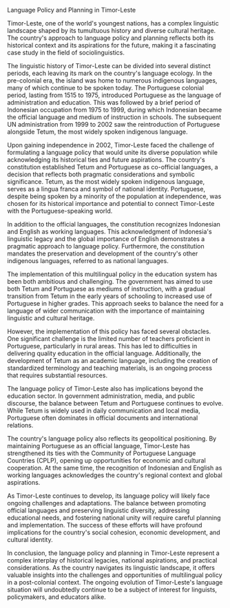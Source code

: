 Language Policy and Planning in Timor-Leste

Timor-Leste, one of the world's youngest nations, has a complex linguistic landscape shaped by its tumultuous history and diverse cultural heritage. The country's approach to language policy and planning reflects both its historical context and its aspirations for the future, making it a fascinating case study in the field of sociolinguistics.

The linguistic history of Timor-Leste can be divided into several distinct periods, each leaving its mark on the country's language ecology. In the pre-colonial era, the island was home to numerous indigenous languages, many of which continue to be spoken today. The Portuguese colonial period, lasting from 1515 to 1975, introduced Portuguese as the language of administration and education. This was followed by a brief period of Indonesian occupation from 1975 to 1999, during which Indonesian became the official language and medium of instruction in schools. The subsequent UN administration from 1999 to 2002 saw the reintroduction of Portuguese alongside Tetum, the most widely spoken indigenous language.

Upon gaining independence in 2002, Timor-Leste faced the challenge of formulating a language policy that would unite its diverse population while acknowledging its historical ties and future aspirations. The country's constitution established Tetum and Portuguese as co-official languages, a decision that reflects both pragmatic considerations and symbolic significance. Tetum, as the most widely spoken indigenous language, serves as a lingua franca and symbol of national identity. Portuguese, despite being spoken by a minority of the population at independence, was chosen for its historical importance and potential to connect Timor-Leste with the Portuguese-speaking world.

In addition to the official languages, the constitution recognizes Indonesian and English as working languages. This acknowledgment of Indonesia's linguistic legacy and the global importance of English demonstrates a pragmatic approach to language policy. Furthermore, the constitution mandates the preservation and development of the country's other indigenous languages, referred to as national languages.

The implementation of this multilingual policy in the education system has been both ambitious and challenging. The government has aimed to use both Tetum and Portuguese as mediums of instruction, with a gradual transition from Tetum in the early years of schooling to increased use of Portuguese in higher grades. This approach seeks to balance the need for a language of wider communication with the importance of maintaining linguistic and cultural heritage.

However, the implementation of this policy has faced several obstacles. One significant challenge is the limited number of teachers proficient in Portuguese, particularly in rural areas. This has led to difficulties in delivering quality education in the official language. Additionally, the development of Tetum as an academic language, including the creation of standardized terminology and teaching materials, is an ongoing process that requires substantial resources.

The language policy of Timor-Leste also has implications beyond the education sector. In government administration, media, and public discourse, the balance between Tetum and Portuguese continues to evolve. While Tetum is widely used in daily communication and local media, Portuguese often dominates in official documents and international relations.

The country's language policy also reflects its geopolitical positioning. By maintaining Portuguese as an official language, Timor-Leste has strengthened its ties with the Community of Portuguese Language Countries (CPLP), opening up opportunities for economic and cultural cooperation. At the same time, the recognition of Indonesian and English as working languages acknowledges the country's regional context and global aspirations.

As Timor-Leste continues to develop, its language policy will likely face ongoing challenges and adaptations. The balance between promoting official languages and preserving linguistic diversity, addressing educational needs, and fostering national unity will require careful planning and implementation. The success of these efforts will have profound implications for the country's social cohesion, economic development, and cultural identity.

In conclusion, the language policy and planning in Timor-Leste represent a complex interplay of historical legacies, national aspirations, and practical considerations. As the country navigates its linguistic landscape, it offers valuable insights into the challenges and opportunities of multilingual policy in a post-colonial context. The ongoing evolution of Timor-Leste's language situation will undoubtedly continue to be a subject of interest for linguists, policymakers, and educators alike.